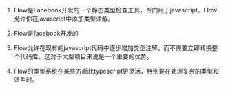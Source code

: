 1. Flow是Facebook开发的一个静态类型检查工具，专门用于javascript。Flow允许你在javascript中添加类型注解。

2. Flow是facebook开发的

3. Flow允许在现有的javascript代码中逐步增加类型注解，而不需要立即转换整个代码库。这对于大型项目来说是一个重要的优势。

4. Flow的类型系统在某些方面比typescript更灵活，特别是在处理复杂的类型和泛型时。
